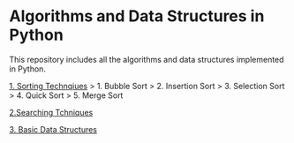 # Algorithms and Data Structures in Python

This repository includes all the algorithms and data structures implemented in Python.

[1. Sorting Technqiues](https://github.com/nikita1610/DSA_in_Python/tree/master/Sorting%20Techniques)
      > 1. Bubble Sort
      > 2. Insertion Sort
      > 3. Selection Sort
      > 4. Quick Sort
      > 5. Merge Sort

[2.Searching Tchniques](https://github.com/nikita1610/DSA_in_Python/tree/master/Searching%20Techniques)

[3. Basic Data Structures](https://github.com/nikita1610/DSA_in_Python/tree/master/Basic%20Data%20Structures)
